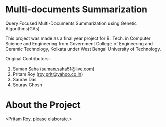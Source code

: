 Multi-documents Summarization
==============================

Query Focused Multi-Documents Summarization using Genetic Algorithms(GAs)

This project was made as a final year project for B. Tech. in Computer Science and Engineering from
Government College of Engineering and Ceramic Technology, Kolkata under West Bengal University of Technology.

Original Contributors:

1. Suman Saha (suman.saha51@live.com)
2. Pritam Roy (roy.prit@yahoo.co.in)
3. Saurav Das
4. Sourav Ghosh

About the Project
==================

<Pritam Roy, please elaborate.>
